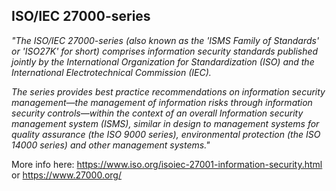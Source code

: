 ## ISO/IEC 27000-series

_"The ISO/IEC 27000-series (also known as the 'ISMS Family of Standards' or 'ISO27K' for short) comprises information security standards published jointly by the International Organization for Standardization (ISO) and the International Electrotechnical Commission (IEC)._

_The series provides best practice recommendations on information security management—the management of information risks through information security controls—within the context of an overall Information security management system (ISMS), similar in design to management systems for quality assurance (the ISO 9000 series), environmental protection (the ISO 14000 series) and other management systems."_

More info here: https://www.iso.org/isoiec-27001-information-security.html or https://www.27000.org/

